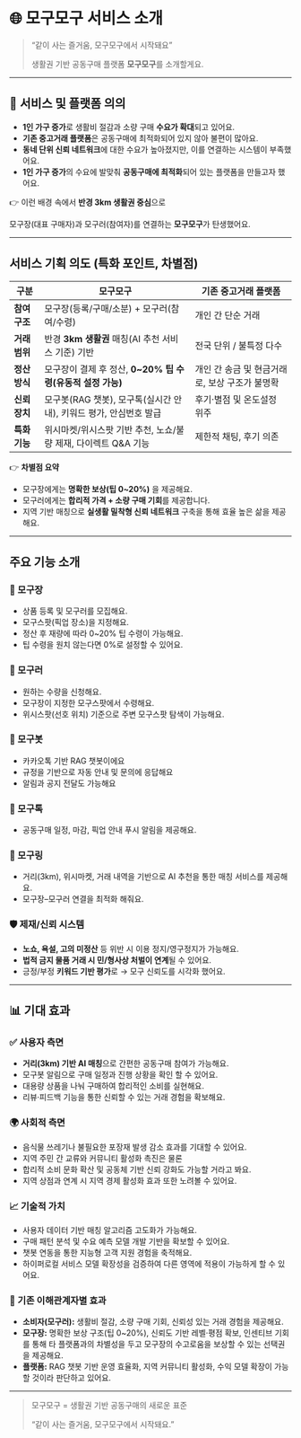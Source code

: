 # 🌐 모구모구 서비스 소개

> “같이 사는 즐거움, 모구모구에서 시작돼요”
> 
> 
> 생활권 기반 공동구매 플랫폼 **모구모구**를 소개할게요.
> 

---

## 📌 서비스 및 플랫폼 의의

- **1인 가구 증가**로 생활비 절감과 소량 구매 **수요가 확대**되고 있어요.
- **기존 중고거래 플랫폼**은 공동구매에 최적화되어 있지 않아 불편이 많아요.
- **동네 단위 신뢰 네트워크**에 대한 수요가 높아졌지만, 이를 연결하는 시스템이 부족했어요.
- **1인 가구 증가**의 수요에 발맞춰 **공동구매에 최적화**되어 있는 플랫폼을 만들고자 했어요.

👉 이런 배경 속에서 **반경 3km 생활권 중심**으로

모구장(대표 구매자)과 모구러(참여자)를 연결하는 **모구모구**가 탄생했어요.

---

## 서비스 기획 의도 (특화 포인트, 차별점)

| 구분 | 모구모구 | 기존 중고거래 플랫폼 |
| --- | --- | --- |
| **참여 구조** | 모구장(등록/구매/소분) + 모구러(참여/수령) | 개인 간 단순 거래 |
| **거래 범위** | 반경 **3km 생활권** 매칭(AI 추천 서비스 기준) 기반 | 전국 단위 / 불특정 다수 |
| **정산 방식** | 모구장이 결제 후 정산, **0~20% 팁 수령(유동적 설정 가능)** | 개인 간 송금 및 현금거래로, 보상 구조가 불명확 |
| **신뢰 장치** | 모구봇(RAG 챗봇), 모구톡(실시간 안내), 키워드 평가, 안심번호 발급 | 후기·별점 및 온도설정 위주 |
| **특화 기능** | 위시마켓/위시스팟 기반 추천, 노쇼/불량 제재, 다이렉트 Q&A 기능 | 제한적 채팅, 후기 의존 |

👉 **차별점 요약**

- 모구장에게는 **명확한 보상(팁 0~20%)** 을 제공해요.
- 모구러에게는 **합리적 가격 + 소량 구매 기회**를 제공합니다.
- 지역 기반 매칭으로 **실생활 밀착형 신뢰 네트워크** 구축을 통해 효율 높은 삶을 제공해요.

---

## 주요 기능 소개

### 👤 모구장

- 상품 등록 및 모구러를 모집해요.
- 모구스팟(픽업 장소)을 지정해요.
- 정산 후 재량에 따라 0~20% 팁 수령이 가능해요.
- 팁 수령을 원치 않는다면 0%로 설정할 수 있어요.

### 👥 모구러

- 원하는 수량을 신청해요.
- 모구장이 지정한 모구스팟에서 수령해요.
- 위시스팟(선호 위치) 기준으로 주변 모구스팟 탐색이 가능해요.

### 🤖 모구봇

- 카카오톡 기반 RAG 챗봇이에요
- 규정을 기반으로 자동 안내 및 문의에 응답해요
- 알림과 공지 전달도 가능해요

### 🔔 모구톡

- 공동구매 일정, 마감, 픽업 안내 푸시 알림을 제공해요.

### 📍 모구링

- 거리(3km), 위시마켓, 거래 내역을 기반으로 AI 추천을 통한 매칭 서비스를 제공해요.
- 모구장–모구러 연결을 최적화 해줘요.

### 🛡️ 제재/신뢰 시스템

- **노쇼, 욕설, 고의 미정산** 등 위반 시 이용 정지/영구정지가 가능해요.
- **법적 금지 물품 거래 시 민/형사상 처벌이 연계**될 수 있어요.
- 긍정/부정 **키워드 기반 평가**로 → 모구 신뢰도를 시각화 했어요.

---

## 📊 기대 효과

### ✅ 사용자 측면

- **거리(3km) 기반 AI 매칭**으로 간편한 공동구매 참여가 가능해요.
- 모구봇 알림으로 구매 일정과 진행 상황을 확인 할 수 있어요.
- 대용량 상품을 나눠 구매하여 합리적인 소비를 실현해요.
- 리뷰·피드백 기능을 통한 신뢰할 수 있는 거래 경험을 확보해요.

### 🌍 사회적 측면

- 음식물 쓰레기나 불필요한 포장재 발생 감소 효과를 기대할 수 있어요.
- 지역 주민 간 교류와 커뮤니티 활성화 촉진은 물론
- 합리적 소비 문화 확산 및 공동체 기반 신뢰 강화도 가능할 거라고 봐요.
- 지역 상점과 연계 시 지역 경제 활성화 효과 또한 노려볼 수 있어요.

### 📈 기술적 가치

- 사용자 데이터 기반 매칭 알고리즘 고도화가 가능해요.
- 구매 패턴 분석 및 수요 예측 모델 개발 기반을 확보할 수 있어요.
- 챗봇 연동을 통한 지능형 고객 지원 경험을 축적해요.
- 하이퍼로컬 서비스 모델 확장성을 검증하여 다른 영역에 적용이 가능하게 할 수 있어요.

### 👥 기존 이해관계자별 효과

- **소비자(모구러):** 생활비 절감, 소량 구매 기회, 신뢰성 있는 거래 경험을 제공해요.
- **모구장:** 명확한 보상 구조(팁 0~20%), 신뢰도 기반 레벨·평점 확보, 인센티브 기회를 통해 타 플랫폼과의 차별성을 두고 모구장의 수고로움을 보상할 수 있는 선택권을 제공해요.
- **플랫폼:** RAG 챗봇 기반 운영 효율화, 지역 커뮤니티 활성화, 수익 모델 확장이 가능할 것이라 판단하고 있어요.

---

> 모구모구 = 생활권 기반 공동구매의 새로운 표준
> 
> 
> “같이 사는 즐거움, 모구모구에서 시작돼요.”
>
